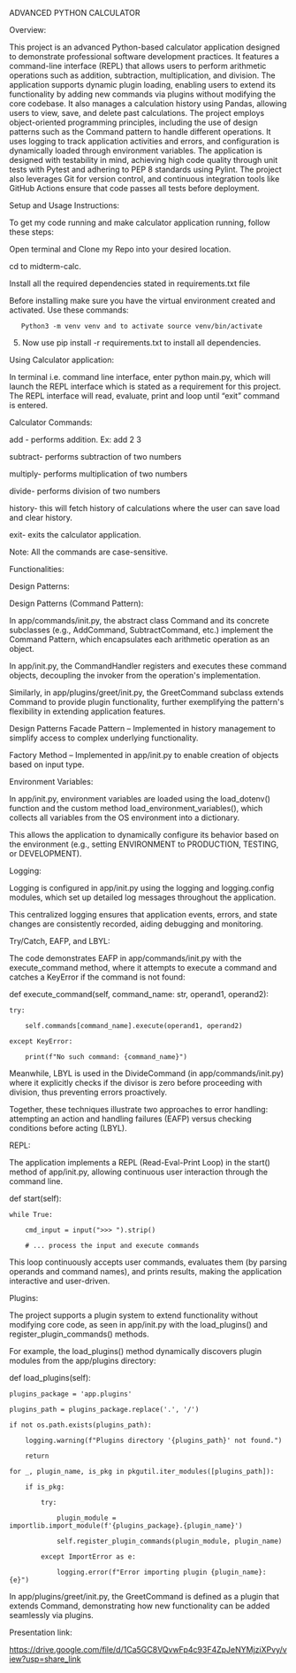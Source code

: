 ADVANCED PYTHON CALCULATOR

Overview:

This project is an advanced Python-based calculator application designed to demonstrate professional software development practices. It features a command-line interface (REPL) that allows users to perform arithmetic operations such as addition, subtraction, multiplication, and division. The application supports dynamic plugin loading, enabling users to extend its functionality by adding new commands via plugins without modifying the core codebase. It also manages a calculation history using Pandas, allowing users to view, save, and delete past calculations.
The project employs object-oriented programming principles, including the use of design patterns such as the Command pattern to handle different operations. It uses logging to track application activities and errors, and configuration is dynamically loaded through environment variables. The application is designed with testability in mind, achieving high code quality through unit tests with Pytest and adhering to PEP 8 standards using Pylint. The project also leverages Git for version control, and continuous integration tools like GitHub Actions ensure that code passes all tests before deployment.

Setup and Usage Instructions:

To get my code running and make calculator application running, follow these steps:

Open terminal and Clone my Repo into your desired location.

cd to midterm-calc.

Install all the required dependencies stated in requirements.txt file

Before installing make sure you have the virtual environment created and activated. Use these commands:

       Python3 -m venv venv and to activate source venv/bin/activate

5)   Now use pip install -r requirements.txt to install all dependencies.


Using Calculator application:

In terminal i.e. command line interface, enter python main.py, which will launch the REPL interface which is stated as a requirement for this project. The REPL interface will read, evaluate, print and loop until “exit” command is entered.

Calculator Commands:


 add - performs addition. Ex: add 2 3

subtract- performs subtraction of two numbers

multiply- performs multiplication of two numbers  

divide- performs division of two numbers

history- this will fetch history of calculations where the user can save load and clear history.

exit- exits the calculator application.

Note: All the commands are case-sensitive.

Functionalities:


Design Patterns:

Design Patterns (Command Pattern):

In app/commands/init.py, the abstract class Command and its concrete subclasses (e.g., AddCommand, SubtractCommand, etc.) implement the Command Pattern, which encapsulates each arithmetic operation as an object.

In app/init.py, the CommandHandler registers and executes these command objects, decoupling the invoker from the operation's implementation.

Similarly, in app/plugins/greet/init.py, the GreetCommand subclass extends Command to provide plugin functionality, further exemplifying the pattern's flexibility in extending application features.



Design Patterns Facade Pattern – Implemented in history management to simplify access to complex underlying functionality.

Factory Method – Implemented in app/init.py to enable creation of objects based on input type.



Environment Variables:

In app/init.py, environment variables are loaded using the load_dotenv() function and the custom method load_environment_variables(), which collects all variables from the OS environment into a dictionary.

This allows the application to dynamically configure its behavior based on the environment (e.g., setting ENVIRONMENT to PRODUCTION, TESTING, or DEVELOPMENT).


Logging:

Logging is configured in app/init.py using the logging and logging.config modules, which set up detailed log messages throughout the application.


This centralized logging ensures that application events, errors, and state changes are consistently recorded, aiding debugging and monitoring.


Try/Catch, EAFP, and LBYL:

The code demonstrates EAFP in app/commands/init.py with the execute_command method, where it attempts to execute a command and catches a KeyError if the command is not found:

def execute_command(self, command_name: str, operand1, operand2):

    try:

        self.commands[command_name].execute(operand1, operand2)

    except KeyError:

        print(f"No such command: {command_name}")



Meanwhile, LBYL is used in the DivideCommand (in app/commands/init.py) where it explicitly checks if the divisor is zero before proceeding with division, thus preventing errors proactively.

Together, these techniques illustrate two approaches to error handling: attempting an action and handling failures (EAFP) versus checking conditions before acting (LBYL).


REPL:

The application implements a REPL (Read-Eval-Print Loop) in the start() method of app/init.py, allowing continuous user interaction through the command line.

def start(self):

    while True:

        cmd_input = input(">>> ").strip()

        # ... process the input and execute commands


This loop continuously accepts user commands, evaluates them (by parsing operands and command names), and prints results, making the application interactive and user-driven.


Plugins:

The project supports a plugin system to extend functionality without modifying core code, as seen in app/init.py with the load_plugins() and register_plugin_commands() methods.

For example, the load_plugins() method dynamically discovers plugin modules from the app/plugins directory:


def load_plugins(self):

    plugins_package = 'app.plugins'

    plugins_path = plugins_package.replace('.', '/')

    if not os.path.exists(plugins_path):

        logging.warning(f"Plugins directory '{plugins_path}' not found.")

        return

    for _, plugin_name, is_pkg in pkgutil.iter_modules([plugins_path]):

        if is_pkg:

            try:

                plugin_module = importlib.import_module(f'{plugins_package}.{plugin_name}')

                self.register_plugin_commands(plugin_module, plugin_name)

            except ImportError as e:

                logging.error(f"Error importing plugin {plugin_name}: {e}")



In app/plugins/greet/init.py, the GreetCommand is defined as a plugin that extends Command, demonstrating how new functionality can be added seamlessly via plugins.


Presentation link:

 https://drive.google.com/file/d/1Ca5GC8VQvwFp4c93F4ZpJeNYMjziXPvy/view?usp=share_link

